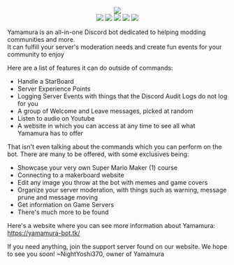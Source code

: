<p align="center">
    <a href="https://yamamura-bot.tk"><img src="https://yamamura-bot.tk/logo.png"></a><br>
    <img src="https://discordbots.org/api/widget/owner/421158339129638933.svg"> 
    <img src="https://discordbots.org/api/widget/status/421158339129638933.svg"> 
    <img src="https://discordbots.org/api/widget/upvotes/421158339129638933.svg"> 
    <img src="https://discordbots.org/api/widget/servers/421158339129638933.svg"> 
    <img src="https://discordbots.org/api/widget/lib/421158339129638933.svg"> 
</p>

Yamamura is an all-in-one Discord bot dedicated to helping modding communities and more.   
It can fulfill your server's moderation needs and create fun events for your community to enjoy

Here are a list of features it can do outside of commands:

- Handle a StarBoard
- Server Experience Points
- Logging Server Events with things that the Discord Audit Logs do not log for you
- A group of Welcome and Leave messages, picked at random
- Listen to audio on Youtube
- A website in which you can access at any time to see all what Yamamura has to offer

That isn't even talking about the commands which you can perform on the bot. There are many to be offered, with some exclusives being:

- Showcase your very own Super Mario Maker (1) course
- Connecting to a makerboard website
- Edit any image you throw at the bot with memes and game covers
- Organize your server moderation, with things such as warning, message prune and message moving
- Get information on Game Servers
- There's much more to be found

Here's a website where you can see more information about Yamamura: https://yamamura-bot.tk/

If you need anything, join the support server found on our website. We hope to see you soon!
~NightYoshi370, owner of Yamamura